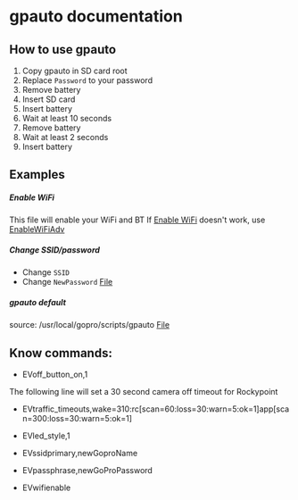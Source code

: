 # gpauto documentation

## How to use gpauto

1) Copy gpauto in SD card root
2) Replace `Password` to your password
3) Remove battery
4) Insert SD card
5) Insert battery
6) Wait at least 10 seconds
7) Remove battery
8) Wait at least 2 seconds
9) Insert battery

## Examples
##### Enable WiFi
This file will enable your WiFi and BT
If [Enable WiFi](Examples/EnableWiFi/gpauto) doesn't work, use [EnableWiFiAdv](Examples/EnableWiFiAdv/gpauto)

##### Change SSID/password
- Change `SSID`
- Change `NewPassword` 
[File](Examples/ChangeWiFiSettings/gpauto)

##### gpauto default
source: /usr/local/gopro/scripts/gpauto
[File](Examples/default/gpauto)


## Know commands:

- EVoff_button_on,1

The following line will set a 30 second camera off timeout for Rockypoint
- EVtraffic_timeouts,wake=310:rc[scan=60:loss=30:warn=5:ok=1]app[scan=300:loss=30:warn=5:ok=1]
- EVled_style,1

- EVssidprimary,newGoproName
- EVpassphrase,newGoProPassword

- EVwifienable